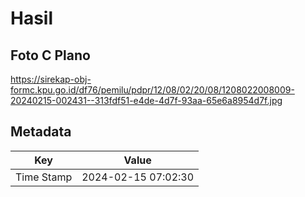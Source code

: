 # Hasil

## Foto C Plano

https://sirekap-obj-formc.kpu.go.id/df76/pemilu/pdpr/12/08/02/20/08/1208022008009-20240215-002431--313fdf51-e4de-4d7f-93aa-65e6a8954d7f.jpg


## Metadata

| Key        | Value               |
| ---------- | ------------------- |
| Time Stamp | 2024-02-15 07:02:30 |



